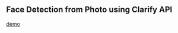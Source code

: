 ## Face Detection from Photo using Clarify API

[demo](https://omkarbhede.github.io/FaceDetection.fun/)

